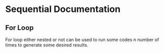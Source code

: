 # Sequential Documentation
## For Loop
For loop either nested or not can be used to run some codes n number of times to generate some desired results. 

